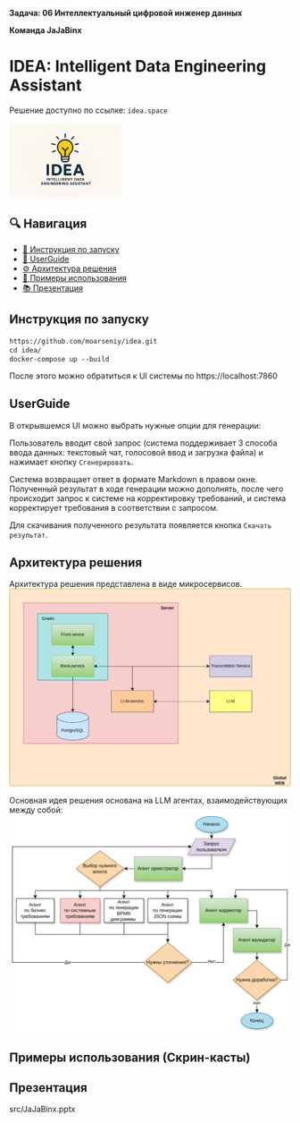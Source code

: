 **Задача: 06 Интеллектуальный цифровой инженер данных**

**Команда JaJaBinx** 

# IDEA: Intelligent Data Engineering Assistant
Решение доступно по ссылке: `idea.space`


<img src="./src/logo.jpg" alt="IDEA" width="200" />

## 🔍 Навигация
- [🚀 Инструкция по запуску](#Инструкция-по-запуску)
- [🎯 UserGuide](#UserGuide)
- [⚙️ Архитектура решения](#Архитектура-решения)
- [🧩 Примеры использования](#Примеры-использования)
- [📚 Презентация](#Презентация)


## Инструкция по запуску
```commandline
https://github.com/moarseniy/idea.git
cd idea/
docker-compose up --build
```
После этого можно обратиться к UI системы по https://localhost:7860

## UserGuide
В открывшемся UI можно выбрать нужные опции для генерации:



Пользователь вводит свой запрос (система поддерживает 3 способа ввода данных: текстовый чат, голосовой ввод и загрузка файла) и нажимает кнопку `Сгенерировать`. 

Система возвращает ответ в формате Markdown в правом окне. 
Полученный результат в ходе генерации можно дополнять, после чего происходит запрос к системе на корректировку требований, и система корректирует требования в соответствии с запросом.

Для скачивания полученного результата появляется кнопка `Скачать результат`.


## Архитектура решения
Архитектура решения представлена в виде микросервисов.
![Архитектура](./src/arch.jpg)

Основная идея решения основана на LLM агентах, взаимодействующих между собой:
![Агенты](./src/agents.png)

## Примеры использования (Скрин-касты)


## Презентация
src/JaJaBinx.pptx

